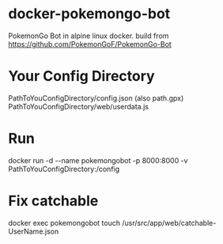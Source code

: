 # docker-pokemongo-bot
PokemonGo Bot in alpine linux docker.
build from https://github.com/PokemonGoF/PokemonGo-Bot

# Your Config Directory
PathToYouConfigDirectory/config.json (also path.gpx)
PathToYouConfigDirectory/web/userdata.js

# Run
docker run -d --name pokemongobot -p 8000:8000 -v PathToYouConfigDirectory:/config

# Fix catchable
docker exec pokemongobot touch /usr/src/app/web/catchable-UserName.json
